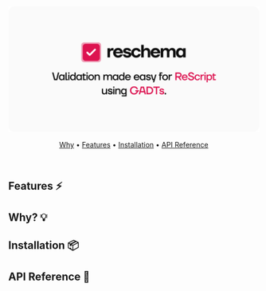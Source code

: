 <p align="center">
  <img src="./assets/cover.svg" /> 
  <br />
</p>
<p align="center">
  <a href="#why-">Why</a> • 
  <a href="#features-">Features</a> • 
  <a href="#installation-">Installation</a> • 
  <a href="#api-reference-">API Reference</a>
</p>
<br/>

## Features ⚡

## Why? 💡

## Installation 📦

## API Reference 🔎
